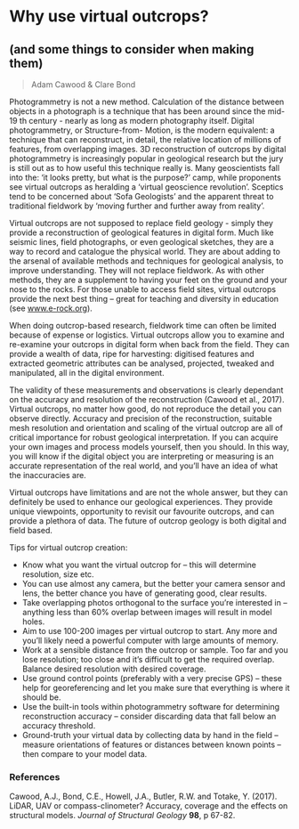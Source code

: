 # Why use virtual outcrops?

## (and some things to consider when making them)

> Adam Cawood &amp; Clare Bond

Photogrammetry is not a new method. Calculation of the distance between objects in a photograph is a technique that has been around since the mid-19 th century - nearly as long as modern photography itself. Digital photogrammetry, or Structure-from- Motion, is the modern equivalent: a technique that can reconstruct, in detail, the relative location of millions of features, from overlapping images. 3D reconstruction of outcrops by digital photogrammetry is increasingly popular in geological research but the jury is still out as to how useful this technique really is. Many geoscientists fall into the: ‘it looks pretty, but what is the purpose?’ camp, while proponents see virtual outcrops as heralding a ‘virtual geoscience revolution’. Sceptics tend to be concerned about ‘Sofa Geologists’ and the apparent threat to traditional fieldwork by ‘moving further and further away from reality’.

Virtual outcrops are not supposed to replace field geology - simply they provide a reconstruction of geological features in digital form. Much like seismic lines, field photographs, or even geological sketches, they are a way to record and catalogue the physical world. They are about adding to the arsenal of available methods and techniques for geological analysis, to improve understanding. They will not replace fieldwork. As with other methods, they are a supplement to having your feet on the ground and your nose to the rocks. For those unable to access field sites, virtual outcrops provide the next best thing – great for teaching and diversity in education (see www.e-rock.org).

When doing outcrop-based research, fieldwork time can often be limited because of expense or logistics. Virtual outcrops allow you to examine and re-examine your outcrops in digital form when back from the field. They can provide a wealth of data, ripe for harvesting: digitised features and extracted geometric attributes can be analysed, projected, tweaked and manipulated, all in the digital environment.

The validity of these measurements and observations is clearly dependant on the accuracy and resolution of the reconstruction (Cawood et al., 2017). Virtual outcrops, no matter how good, do not reproduce the detail you can observe directly. Accuracy and precision of the reconstruction, suitable mesh resolution and orientation and scaling of the virtual outcrop are all of critical importance for robust geological interpretation. If you can acquire your own images and process models yourself, then you should. In this way, you will know if the digital object you are interpreting or measuring is an accurate representation of the real world, and you’ll have an idea of what the inaccuracies are.

Virtual outcrops have limitations and are not the whole answer, but they can definitely be used to enhance our geological experiences. They provide unique viewpoints, opportunity to revisit our favourite outcrops, and can provide a plethora of data. The future of outcrop geology is both digital and field based.

Tips for virtual outcrop creation:

- Know what you want the virtual outcrop for – this will determine resolution, size etc.
- You can use almost any camera, but the better your camera sensor and lens, the better chance you have of generating good, clear results.
- Take overlapping photos orthogonal to the surface you’re interested in – anything less than 60% overlap between images will result in model holes.
- Aim to use 100-200 images per virtual outcrop to start. Any more and you’ll likely need a powerful computer with large amounts of memory.
- Work at a sensible distance from the outcrop or sample. Too far and you lose resolution; too close and it’s difficult to get the required overlap. Balance desired resolution with desired coverage.
- Use ground control points (preferably with a very precise GPS) – these help for georeferencing and let you make sure that everything is where it should be.
- Use the built-in tools within photogrammetry software for determining reconstruction accuracy – consider discarding data that fall below an accuracy threshold.
- Ground-truth your virtual data by collecting data by hand in the field – measure orientations of features or distances between known points – then compare to your model data.

### References

Cawood, A.J., Bond, C.E., Howell, J.A., Butler, R.W. and Totake, Y. (2017). LiDAR, UAV or compass-clinometer? Accuracy, coverage and the effects on structural models. _Journal of Structural Geology_ **98**, p 67-82.
